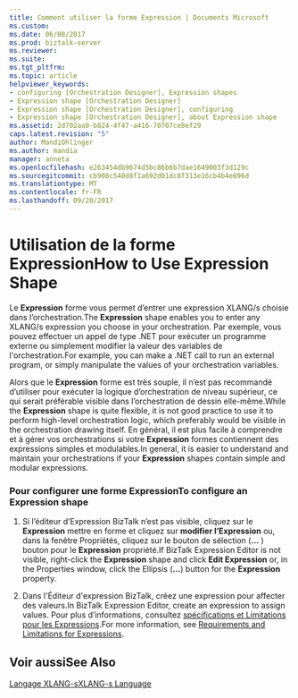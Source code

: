 ```yaml
---
title: Comment utiliser la forme Expression | Documents Microsoft
ms.custom: 
ms.date: 06/08/2017
ms.prod: biztalk-server
ms.reviewer: 
ms.suite: 
ms.tgt_pltfrm: 
ms.topic: article
helpviewer_keywords:
- configuring [Orchestration Designer], Expression shapes
- Expression shape [Orchestration Designer]
- Expression shape [Orchestration Designer], configuring
- Expression shape [Orchestration Designer], about Expression shape
ms.assetid: 2d702aa9-b824-4f47-a416-70707ce8ef29
caps.latest.revision: "5"
author: MandiOhlinger
ms.author: mandia
manager: anneta
ms.openlocfilehash: e263454db9674d5bc86b6b7dae1649003f3d129c
ms.sourcegitcommit: cb908c540d8f1a692d01dc8f313e16cb4b4e696d
ms.translationtype: MT
ms.contentlocale: fr-FR
ms.lasthandoff: 09/20/2017
---
```

# <a name="how-to-use-expression-shape"></a><span data-ttu-id="c1711-102">Utilisation de la forme Expression</span><span class="sxs-lookup"><span data-stu-id="c1711-102">How to Use Expression Shape</span></span>
<span data-ttu-id="c1711-103">Le **Expression** forme vous permet d’entrer une expression XLANG/s choisie dans l’orchestration.</span><span class="sxs-lookup"><span data-stu-id="c1711-103">The **Expression** shape enables you to enter any XLANG/s expression you choose in your orchestration.</span></span> <span data-ttu-id="c1711-104">Par exemple, vous pouvez effectuer un appel de type .NET pour exécuter un programme externe ou simplement modifier la valeur des variables de l'orchestration.</span><span class="sxs-lookup"><span data-stu-id="c1711-104">For example, you can make a .NET call to run an external program, or simply manipulate the values of your orchestration variables.</span></span>  
  
 <span data-ttu-id="c1711-105">Alors que le **Expression** forme est très souple, il n’est pas recommandé d’utiliser pour exécuter la logique d’orchestration de niveau supérieur, ce qui serait préférable visible dans l’orchestration de dessin elle-même.</span><span class="sxs-lookup"><span data-stu-id="c1711-105">While the **Expression** shape is quite flexible, it is not good practice to use it to perform high-level orchestration logic, which preferably would be visible in the orchestration drawing itself.</span></span> <span data-ttu-id="c1711-106">En général, il est plus facile à comprendre et à gérer vos orchestrations si votre **Expression** formes contiennent des expressions simples et modulables.</span><span class="sxs-lookup"><span data-stu-id="c1711-106">In general, it is easier to understand and maintain your orchestrations if your **Expression** shapes contain simple and modular expressions.</span></span>  
  
### <a name="to-configure-an-expression-shape"></a><span data-ttu-id="c1711-107">Pour configurer une forme Expression</span><span class="sxs-lookup"><span data-stu-id="c1711-107">To configure an Expression shape</span></span>  
  
1.  <span data-ttu-id="c1711-108">Si l’éditeur d’Expression BizTalk n’est pas visible, cliquez sur le **Expression** mettre en forme et cliquez sur **modifier l’Expression** ou, dans la fenêtre Propriétés, cliquez sur le bouton de sélection (**...** ) bouton pour le **Expression** propriété.</span><span class="sxs-lookup"><span data-stu-id="c1711-108">If BizTalk Expression Editor is not visible, right-click the **Expression** shape and click **Edit Expression** or, in the Properties window, click the Ellipsis (**...**) button for the **Expression** property.</span></span>  
  
2.  <span data-ttu-id="c1711-109">Dans l'Éditeur d'expression BizTalk, créez une expression pour affecter des valeurs.</span><span class="sxs-lookup"><span data-stu-id="c1711-109">In BizTalk Expression Editor, create an expression to assign values.</span></span> <span data-ttu-id="c1711-110">Pour plus d’informations, consultez [spécifications et Limitations pour les Expressions](../core/requirements-and-limitations-for-expressions.md).</span><span class="sxs-lookup"><span data-stu-id="c1711-110">For more information, see [Requirements and Limitations for Expressions](../core/requirements-and-limitations-for-expressions.md).</span></span>  
  
## <a name="see-also"></a><span data-ttu-id="c1711-111">Voir aussi</span><span class="sxs-lookup"><span data-stu-id="c1711-111">See Also</span></span>  
 [<span data-ttu-id="c1711-112">Langage XLANG-s</span><span class="sxs-lookup"><span data-stu-id="c1711-112">XLANG-s Language</span></span>](../core/xlang-s-language.md)